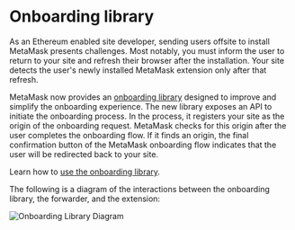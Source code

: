 # Onboarding library

As an Ethereum enabled site developer, sending users offsite to install MetaMask presents challenges.
Most notably, you must inform the user to return to your site and refresh their browser after the
installation.
Your site detects the user's newly installed MetaMask extension only after that refresh.

MetaMask now provides an [onboarding library](https://github.com/MetaMask/metamask-onboarding)
designed to improve and simplify the onboarding experience.
The new library exposes an API to initiate the onboarding process.
In the process, it registers your site as the origin of the onboarding request.
MetaMask checks for this origin after the user completes the onboarding flow.
If it finds an origin, the final confirmation button of the MetaMask onboarding flow indicates that
the user will be redirected back to your site.

Learn how to [use the onboarding library](../how-to/use-onboarding-library.md).

The following is a diagram of the interactions between the onboarding library, the forwarder, and
the extension:

![Onboarding Library Diagram](https://user-images.githubusercontent.com/2459287/67541693-439c9600-f6c0-11e9-93f8-112a8941384a.png)
